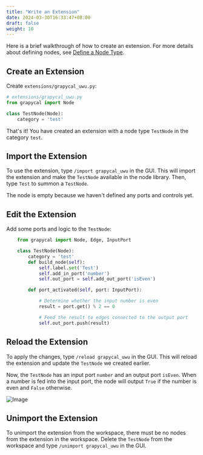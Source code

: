 ```yaml
---
title: "Write an Extension"
date: 2024-03-30T16:33:47+08:00
draft: false
weight: 10
---
```


Here is a brief walkthrough of how to create an extension. For more details about defining nodes, see [Define a Node Type](./define_a_node_type).

## Create an Extension

Create `extensions/grapycal_uwu.py`:

```python
# extensions/grapycal_uwu.py
from grapycal import Node

class TestNode(Node):
    category = 'test'
```

That's it! You have created an extension with a node type `TestNode` in the category `test`.

## Import the Extension

To use the extension, type `/import grapycal_uwu` in the GUI. This will import the extension and make the `TestNode` available in the node library. Then, type `Test` to summon a `TestNode`.

The node is empty because we haven't defined any ports and controls yet.

## Edit the Extension

Add some ports and logic to the `TestNode`:

```python
    from grapycal import Node, Edge, InputPort

    class TestNode(Node):
        category = 'test'
        def build_node(self):
            self.label.set('Test')
            self.add_in_port('number')
            self.out_port = self.add_out_port('isEven')

        def port_activated(self, port: InputPort):

            # Determine whether the input number is even
            result = port.get() % 2 == 0

            # Feed the result to edges connected to the output port
            self.out_port.push(result)
```

## Reload the Extension

To apply the changes, type `/reload grapycal_uwu` in the GUI. This will reload the extension and update the `TestNode` we created earlier.

Now, the `TestNode` has an input port `number` and an output port `isEven`. When a number is fed into the input port, the node will output `True` if the number is even and `False` otherwise.

![Image](https://i.imgur.com/nN4g9o1.png)

## Unimport the Extension

To unimport the extension from the workspace, there must be no nodes from the extension in the workspace. Delete the `TestNode` from the workspace and type `/unimport grapycal_uwu` in the GUI.